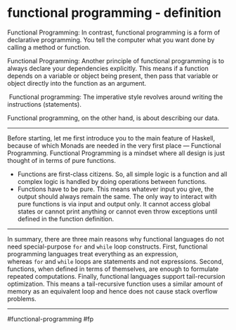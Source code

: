 # functional programming - definition
Functional Programming: In contrast, functional programming is a form of declarative programming. You tell the computer what you want done by calling a method or function.

Functional Programming: Another principle of functional programming is to always declare your dependencies explicitly. This means if a function depends on a variable or object being present, then pass that variable or object directly into the function as an argument.

 Functional programming: The imperative style revolves around writing the instructions (statements).

Functional programming, on the other hand, is about describing our data.
***
Before starting, let me first introduce you to the main feature of Haskell, because of which Monads are needed in the very first place — Functional Programming. Functional Programming is a mindset where all design is just thought of in terms of pure functions.

-   Functions are first-class citizens. So, all simple logic is a function and all complex logic is handled by doing operations between functions.
-   Functions have to be pure. This means whatever input you give, the output should always remain the same. The only way to interact with pure functions is via input and output only. It cannot access global states or cannot print anything or cannot even throw exceptions until defined in the function definition.
***
In summary, there are three main reasons why functional languages do not need special-purpose `for` and `while` loop constructs. First, functional programming languages treat everything as an expression, whereas `for` and `while` loops are statements and not expressions. Second, functions, when defined in terms of themselves, are enough to formulate repeated computations. Finally, functional languages support tail-recursion optimization. This means a tail-recursive function uses a similar amount of memory as an equivalent loop and hence does not cause stack overflow problems.
***

#functional-programming #fp

